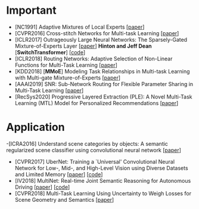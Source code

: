 # Important
- [NC1991] Adaptive Mixtures of Local Experts [[paper](https://ieeexplore.ieee.org/abstract/document/6797059)]
- [CVPR2016] Cross-stitch Networks for Multi-task Learning [[paper](https://arxiv.org/abs/1604.03539)]
- [ICLR2017] Outrageously Large Neural Networks: The Sparsely-Gated Mixture-of-Experts Layer [[paper](https://arxiv.org/abs/1701.06538)] **Hinton and Jeff Dean** [**SwitchTransformer**] [[code](https://nn.labml.ai/transformers/switch/index.html)]
- [ICLR2018] Routing Networks: Adaptive Selection of Non-Linear Functions for Multi-Task Learning [[paper](https://arxiv.org/abs/1711.01239)]
- [KDD2018] [**MMoE**] Modeling Task Relationships in Multi-task Learning with Multi-gate Mixture-of-Experts [[paper](https://dl.acm.org/doi/abs/10.1145/3219819.3220007)]
- [AAAI2019] SNR: Sub-Network Routing for Flexible Parameter Sharing in Multi-Task Learning [[paper](https://ojs.aaai.org/index.php/AAAI/article/view/3788)]
- [RecSys2020] Progressive Layered Extraction (PLE): A Novel Multi-Task Learning (MTL) Model for Personalized Recommendations [[paper](https://dl.acm.org/doi/abs/10.1145/3383313.3412236)]

# Application
-[ICRA2016] Understand scene categories by objects: A semantic regularized scene classifier using convolutional neural network [[paper](https://arxiv.org/abs/1509.06470)]
- [CVPR2017] UberNet: Training a `Universal' Convolutional Neural Network for Low-, Mid-, and High-Level Vision using Diverse Datasets and Limited Memory [[paper](https://arxiv.org/abs/1609.02132)] [[code](http://cvn.ecp.fr/ubernet/)]
- [IV2018] MultiNet: Real-time Joint Semantic Reasoning for Autonomous Driving [[paper](https://arxiv.org/abs/1612.07695)] [[code](https://github.com/MarvinTeichmann/MultiNet)]
- [CVPR2018] Multi-Task Learning Using Uncertainty to Weigh Losses for Scene Geometry and Semantics [[paper](https://arxiv.org/abs/1705.07115)]
